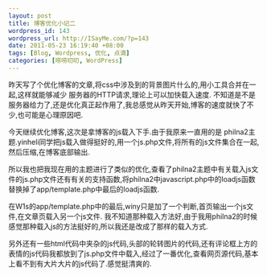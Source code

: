 ```yaml
--- 
layout: post
title: 博客优化小记二
wordpress_id: 143
wordpress_url: http://ISayMe.com/?p=143
date: 2011-05-23 16:19:40 +08:00
tags: [Blog, Wordpress, 优化, 点滴]
categories: [唠唠叨叨, WordPress]
---
```

昨天写了个优化博客的文章,将css中涉及到的背景图片什么的,用小工具合并在一起,这样就能够减少 服务器的HTTP请求,理论上可以加快载入速度.
不知道是不是服务器给力了,还是优化真正起作用了,我总感觉从昨天开始,博客的速度就快了不少,也可能是心理原因吧.

今天继续优化博客,这次是拿博客的js载入下手.由于我原来一直用的是 philna2主题.yinheli同学把js载入做得挺好的,用一个js.php文件,将所有的js文件集合在一起,然后压缩,在博客底部输出.

所以我也把我现在用的主题进行了类似的优化,查看了philna2主题中有关载入js文件的js.php文件还有有关的支持函数,将philna2中javascript.php中的loadjs函数替换掉了app/template.php中最后的loadjs函数.

在W1s的app/template.php中的最后,winy只是加了一个判断,首页输出一个js文件,在文章页载入另一个js文件.
我不知道那种载入方法好,由于我用philna2的时候感觉那种载入js的方法挺好的,所以我还是改成了那样的载入方式.

另外还有一些html代码中夹杂的js代码,头部的轮转图片的代码,还有评论框上方的表情的js代码我都放到了js.php文件中载入,经过了一番优化,查看网页源代码,基本上看不到有大片大片的js代码了.感觉挺清爽的.
